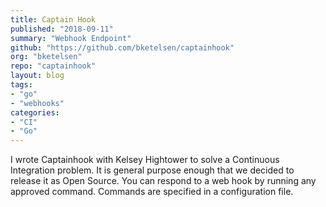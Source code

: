 ```yaml
---
title: Captain Hook
published: "2018-09-11"
summary: "Webhook Endpoint"
github: "https://github.com/bketelsen/captainhook"
org: "bketelsen"
repo: "captainhook"
layout: blog
tags:
- "go"
- "webhooks"
categories:
- "CI"
- "Go"
---
```


I wrote Captainhook with Kelsey Hightower to solve a Continuous Integration problem.  It is general purpose enough that we decided to release it as Open Source.  You can respond to a web hook by running any approved command.  Commands are specified in a configuration file.